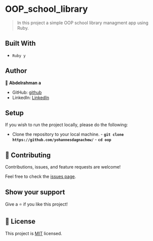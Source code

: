 # OOP_school_library

> In this project a simple OOP school library managment app using Ruby.

## Built With

- `Ruby y`

## Author

👤 **Abdelrahman a**

- GitHub: [github](https://github.com/Abdo9826)
- LinkedIn: [LinkedIn](https://www.linkedin.com/in/abdelruhman-mihamed/)

## Setup

If you wish to run the project locally, please do the following:

- Clone the repository to your local machine. - **`git clone https://github.com/yohannesdagnachew/`** - **`cd oop`**

## 🤝 Contributing

Contributions, issues, and feature requests are welcome!

Feel free to check the [issues page](https://github.com/yohannesdagnachew/OOP/issues).

## Show your support

Give a ⭐️ if you like this project!

## 📝 License

This project is [MIT](LICENSE) licensed.
